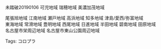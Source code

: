 未踏破20190106 可児地域 瑞穂地域 美濃加茂地域

尾張旭地域 江南地域 瀬戸地域 高浜地域 知多地域 津島/愛西/弥富地域  
東海地域 常滑地域 豊明地域 西尾地域 日進地域 半田地域 碧南地域 田原地域  
名古屋市栄周辺地域 名古屋市東山公園周辺地域  

Tags: コロプラ